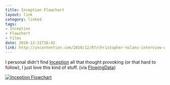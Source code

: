 ```yaml
---
title: Inception Flowchart
layout: link
category: linked
tags:
- Inception
- Flowchart
- Films
date: 2010-12-31T16:42
link: http://incontention.com/2010/12/07/christopher-nolans-interview-with-brother-jonathan-in-the-inception-shooting-script/
---
```


I personal didn't find [Inception](http://www.imdb.com/title/tt1375666/ "Inception on IMDb") all that thought provoking (or that hard to follow), I just love this kind of stuff. (via [FlowingData](http://flowingdata.com/2010/12/30/the-real-inception-flowchart-by-nolan/))

<div class="inline illustration">
	<a href="http://cdn.mylesbraithwaite.com/media/uploads/posts/2010-12-31-inception-flowchart/inceptionpic-big.gif" title="Inception Flowchart"><img src="http://cdn.mylesbraithwaite.com/media/uploads/posts/2010-12-31-inception-flowchart/inceptionpic-small.gif" alt="Inception Flowchart"></a>
</div>